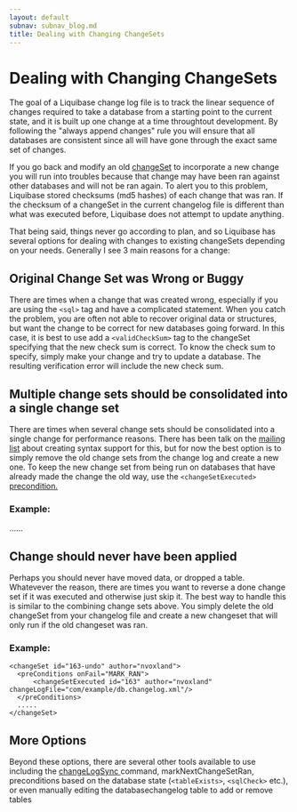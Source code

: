 ```yaml
---
layout: default
subnav: subnav_blog.md
title: Dealing with Changing ChangeSets
---
```

# Dealing with Changing ChangeSets

The goal of a Liquibase change log file is to track the linear sequence of changes required to take a database from a starting point to the current state, and it is built up one change at a time throughtout development. By following the "always append changes" rule you will ensure that all databases are consistent since all will have gone through the exact same set of changes.

If you go back and modify an old <a href="/documentation/changeset">changeSet</a> to incorporate a new change you will run into troubles because that change may have been ran against other databases and will not be ran again. To alert you to this problem, Liquibase stored checksums (md5 hashes) of each change that was ran. If the checksum of a changeSet in the current changelog file is different than what was executed before, Liquibase does not attempt to update anything.

That being said, things never go according to plan, and so Liquibase has several options for dealing with changes to existing changeSets depending on your needs. Generally I see 3 main reasons for a change:

## Original Change Set was Wrong or Buggy

There are times when a change that was created wrong, especially if you are using the `<sql>` tag and have a complicated statement. When you catch the problem, you are often not able to recover original data or structures, but want the change to be correct for new databases going forward. In this case, it is best to use add a `<validCheckSum>` tag to the changeSet specifying that the new check sum is correct. To know the check sum to specify, simply make your change and try to update a database. The resulting verification error will include the new check sum.

## Multiple change sets should be consolidated into a single change set

There are times when several change sets should be consolidated into a single change for performance reasons. There has been talk on the <a href="https://www.liquibase.org/community/index.html">mailing list</a> about creating syntax support for this, but for now the best option is to simply remove the old change sets from the change log and create a new one. To keep the new change set from being run on databases that have already made the change the old way, use the `<changeSetExecuted>` <a href="/documentation/preconditions.html">precondition.</a>

### Example:

   <changeSet id="163-new" author="nvoxland">
      <preConditions onFail="MARK_RAN">
          <not>
              <changeSetExecuted id="163" author="nvoxland" changeLogFile="com/example/db.changelog.xml"/>
          </not>
      </preConditions>
      ......
   </changeSet>


## Change should never have been applied

Perhaps you should never have moved data, or dropped a table. Whatevever the reason, there are times you want to reverse a done change set if it was executed and otherwise just skip it. The best way to handle this is similar to the combining change sets above. You simply delete the old changeSet from your changelog file and create a new changeset that will only run if the old changeset was ran.

### Example:

    <changeSet id="163-undo" author="nvoxland">
      <preConditions onFail="MARK_RAN">
          <changeSetExecuted id="163" author="nvoxland" changeLogFile="com/example/db.changelog.xml"/>
      </preConditions>
      .....
    </changeSet>


## More Options

Beyond these options, there are several other tools available to use including the <a href="/documentation/command_line">changeLogSync </a>command, markNextChangeSetRan, preconditions based on the database state (`<tableExists>`, `<sqlCheck>` etc.), or even manually editing the databasechangelog table to add or remove tables

